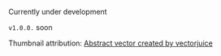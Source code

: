 Currently under development

`v1.0.0.` soon

Thumbnail attribution: [Abstract vector created by vectorjuice](https://www.freepik.com/vectors/abstract)
